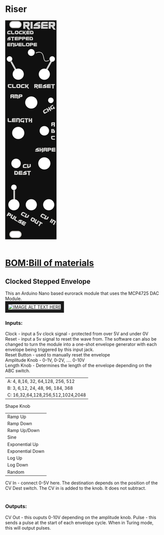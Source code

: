 # Riser
![Screenshot](RiserPanel.png)<br>
<br>
# [BOM:Bill of materials](https://github.com/OpenSourceModular/Riser/blob/main/BOM_Riser%20Complete%20Schem_2023-06-17.csv)
## Clocked Stepped Envelope<br>
This an Arduino Nano based eurorack module that uses the MCP4725 DAC Module.<br>
<a href="http://www.youtube.com/watch?feature=player_embedded&v=YOUTUBE_VIDEO_ID_HERE
" target="_blank"><img src="http://img.youtube.com/vi/Ym6SZRJROR8/0.jpg" 
alt="IMAGE ALT TEXT HERE" width="240" height="180" border="10" /></a>
### Inputs:<br>
Clock - input a 5v clock signal - protected from over 5V and under 0V<br>
Reset - input a 5v signal to reset the wave from. The software can also be changed to turn the module into a one-shot envelope generator with each envelope being triggered by this input jack.<br>
Reset Button - used to manually reset the envelope<br>
Amplitude Knob - 0-1V, 0-2V, .... 0-10V<br>
Length Knob - Determines the length of the envelope depending on the ABC switch.<br>
<table>
  <tr>
    <td>
  A:  4, 8,16, 32, 64,128, 256, 512
    </td>
  </tr>
    <tr>
      <td>
  B:  3, 6,12, 24, 48, 96, 184, 368
      </td>
    </tr>
  <tr>
    <td>
  C: 16,32,64,128,256,512,1024,2048
    </td>
  </tr>
</table>
Shape Knob<br>
<table>
  <tr>
    <td>
Ramp Up
    </td>
  </tr>
  <tr>
   <td> 
Ramp Down
     </td>
  </tr>
  <tr>
   <td> 
Ramp Up/Down
     </td>
  </tr>
  <tr>
   <td> 
Sine
     </td>
  </tr>
  <tr>
   <td> 
Exponential Up
     </td>
  </tr>
  <tr>
   <td> 
Exponential Down
     </td>
  </tr>
  <tr>
   <td> 
Log Up
     </td>
  </tr>
  <tr>
   <td> 
Log Down
     </td>
  </tr>
  <tr>
   <td> 
Random
</td>
  </tr>
</table>

CV In - connect 0-5V here. The destination depends on the position of the CV Dest switch. The CV in is added to the knob. It does not subtract.<br> 
<br>
### Outputs:<br>
CV Out - this ouputs 0-10V depending on the amplitude knob.
Pulse - this sends a pulse at the start of each envelope cycle. When in Turing mode, this will output pulses.




